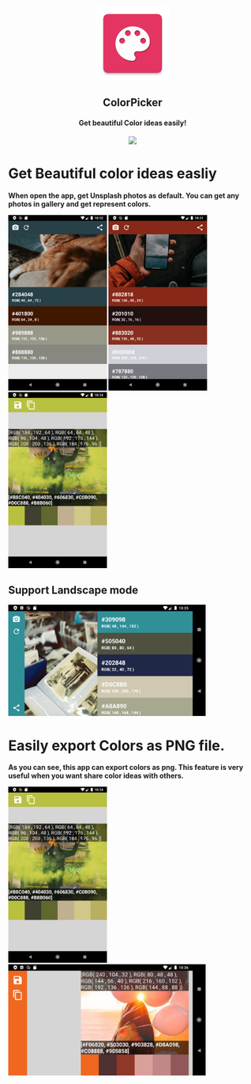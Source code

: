 <p align="center"><a href="https://play.google.com/store/apps/details?id=com.modori.colorpicker"><img src="./screenshots/app_icon.png" width="150"></a></p><h2 align="center"><b>ColorPicker</h2>
<h4 align="center">Get beautiful Color ideas easily!</h4>
<p align="center"><a href="https://play.google.com/store/apps/details?id=com.modori.colorpicker"><img src="https://lh3.googleusercontent.com/cjsqrWQKJQp9RFO7-hJ9AfpKzbUb_Y84vXfjlP0iRHBvladwAfXih984olktDhPnFqyZ0nu9A5jvFwOEQPXzv7hr3ce3QVsLN8kQ2Ao=s0"></a></p>

# Get Beautiful color ideas easliy
When open the app, get Unsplash photos as default. You can get any photos in gallery and get represent colors.

<div>
 <img width="200" src="./screenshots/android_image1.png">
 <img width="200" src="./screenshots/android_image2.png">
 <img width="200" src="./screenshots/android_export.png">
</div>

## Support Landscape mode
<div>
 <img width="400" src="./screenshots/android_landscape1.png">
</div>

# Easily export Colors as PNG file.

As you can see, this app can export colors as png.
This feature is very useful when you want share color ideas with others.

<img width="200" src="./screenshots/android_export.png">
<img width="400" src="./screenshots/android_landscape_export.png">

